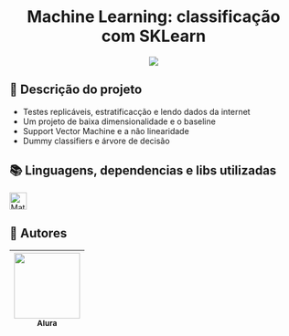 <h1 align="center"> Machine Learning: classificação com SKLearn </h1>

<p align="center">
   <img src="http://img.shields.io/static/v1?label=STATUS&message=CONCLUIDO&color=GREEN&style=for-the-badge"/>
</p>

## :open_file_folder: Descrição do projeto 
<ul>
    <li>Testes replicáveis, estratificacção e lendo dados da internet</li>
    <li>Um projeto de baixa dimensionalidade e o baseline</li>
    <li>Support Vector Machine e a não linearidade</li>
   <li>Dummy classifiers e árvore de decisão</li>
</ul>


## :books: Linguagens, dependencias e libs utilizadas
<div style="display: inline_block">
     <img align="center" alt="Mateus-Python" height="30" width="30" src="https://cdn.jsdelivr.net/gh/devicons/devicon/icons/python/python-original.svg" />
</div>          

## :raising_hand: Autores
| [<img src="https://user-images.githubusercontent.com/106707389/187273477-45a53362-7158-4c5e-b0f5-68c92aec9182.png" width=115><br><sub>Alura</sub>](https://www.alura.com.br) |
| :---: |
